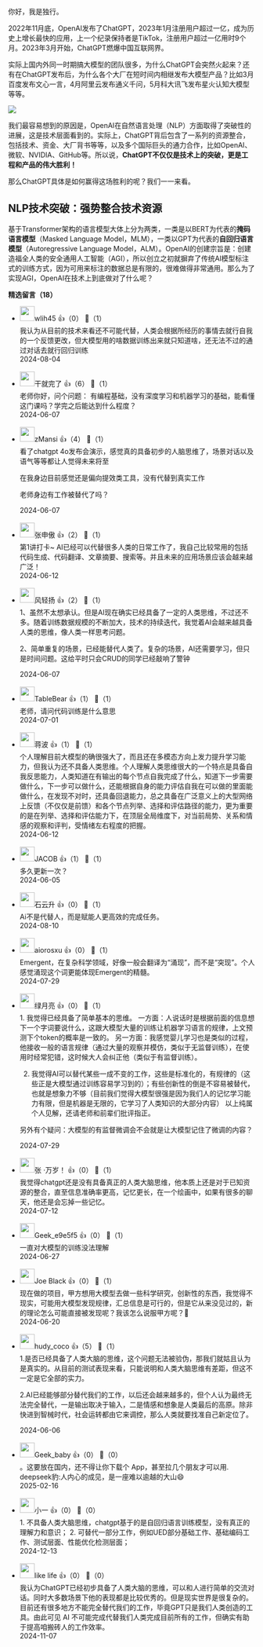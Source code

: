 你好，我是独行。

2022年11月底，OpenAI发布了ChatGPT，2023年1月注册用户超过一亿，成为历史上增长最快的应用，上一个纪录保持者是TikTok，注册用户超过一亿用时9个月。2023年3月开始，ChatGPT燃爆中国互联网界。

实际上国内外同一时期搞大模型的团队很多，为什么ChatGPT会突然火起来？还有在ChatGPT发布后，为什么各个大厂在短时间内相继发布大模型产品？比如3月百度发布文心一言，4月阿里云发布通义千问，5月科大讯飞发布星火认知大模型等等。

![](https://static001.geekbang.org/resource/image/67/f6/67b5bdf53481e6ba693f042yy76a80f6.png?wh=2558x558)

我们最容易想到的原因是，OpenAI在自然语言处理（NLP）方面取得了突破性的进展，这是技术层面看到的。实际上，ChatGPT背后包含了一系列的资源整合，包括技术、资金、大厂背书等等，以及多个国际巨头的通力合作，比如OpenAI、微软、NVIDIA、GitHub等。所以说，**ChatGPT不仅仅是技术上的突破，更是工程和产品的伟大胜利！**

那么ChatGPT具体是如何赢得这场胜利的呢？我们一一来看。

## NLP技术突破：强势整合技术资源

基于Transformer架构的语言模型大体上分为两类，一类是以BERT为代表的**掩码语言模型**（Masked Language Model，MLM），一类以GPT为代表的**自回归语言模型**（Autoregressive Language Model，ALM）。OpenAI的创建宗旨是：创建造福全人类的安全通用人工智能（AGI），所以创立之初就摒弃了传统AI模型标注式的训练方式，因为可用来标注的数据总是有限的，很难做得非常通用。那么为了实现AGI，OpenAI在技术上到底做对了什么呢？
<div><strong>精选留言（18）</strong></div><ul>
<li><img src="https://thirdwx.qlogo.cn/mmopen/vi_32/bJjBw4nJOV2VFDibH86RicG3tA92ngUH7R0PRx5yZqhGmcWv5QPjWNFPafOIpDlHZ5BMnQH9a7r0S3Xhqa9w36NA/132" width="30px"><span>wlih45</span> 👍（0） 💬（1）<div>我认为从目前的技术来看还不可能代替，人类会根据所经历的事情去就行自我的一个反馈更改，但大模型用的啥数据训练出来就只知道啥，还无法不过的通过对话去就行回归训练</div>2024-08-04</li><br/><li><img src="http://thirdwx.qlogo.cn/mmopen/vi_32/Q0j4TwGTfTKwL1khHEqadibhMpibdC6bQ875qUOUVzWUzOSGwJmwSvF7icIicnJQbAsMqkvuC6YIVNVJLrGU3xk6Tg/132" width="30px"><span>干就完了</span> 👍（6） 💬（1）<div>老师你好，问个问题：
有编程基础，没有深度学习和机器学习的基础，能看懂这门课吗？学完之后能达到什么程度？</div>2024-06-07</li><br/><li><img src="https://static001.geekbang.org/account/avatar/00/12/d2/48/7dbd183b.jpg" width="30px"><span>zMansi</span> 👍（4） 💬（1）<div>看了chatgpt 4o发布会演示，感觉真的具备初步的人脑思维了，场景对话以及语气等等都让人觉得未来将至

在我身边目前感觉还是偏向提效类工具，没有代替到真实工作

老师身边有工作被替代了吗？</div>2024-06-07</li><br/><li><img src="https://static001.geekbang.org/account/avatar/00/12/0a/a4/828a431f.jpg" width="30px"><span>张申傲</span> 👍（2） 💬（1）<div>第1讲打卡~ AI已经可以代替很多人类的日常工作了，我自己比较常用的包括代码生成、代码翻译、文章摘要、搜索等。并且未来的应用场景应该会越来越广泛！</div>2024-06-12</li><br/><li><img src="https://static001.geekbang.org/account/avatar/00/17/8b/4b/15ab499a.jpg" width="30px"><span>风轻扬</span> 👍（2） 💬（1）<div>1、虽然不太想承认。但是AI现在确实已经具备了一定的人类思维，不过还不多。随着训练数据规模的不断加大，技术的持续迭代，我觉着AI会越来越具备人类的思维，像人类一样思考问题。

2、简单重复的场景，已经能替代人类了。复杂的场景，AI还需要学习，但只是时间问题。这给平时只会CRUD的同学已经敲响了警钟</div>2024-06-07</li><br/><li><img src="https://static001.geekbang.org/account/avatar/00/19/8b/06/fb3be14a.jpg" width="30px"><span>TableBear</span> 👍（1） 💬（1）<div>老师，请问代码训练是什么意思</div>2024-07-01</li><br/><li><img src="https://static001.geekbang.org/account/avatar/00/17/4a/35/16861bf8.jpg" width="30px"><span>蒋波</span> 👍（1） 💬（1）<div>个人理解目前大模型的确很强大了，而且还在多模态方向上发力提升学习能力，但我认为还不具备人类思维。个人理解人类思维很大的一个特点是具备自我反思能力，人类知道在有输出的每个节点自我完成了什么，知道下一步需要做什么，下一步可以做什么，还能根据自身的能力评估自我在可以做的里面能做什么，在发现不对时，还具备回退能力，总之具备在广泛意义上的大型网络上反馈（不仅仅是前馈）和各个节点列举、选择和评估路径的能力，更为重要的是在列举、选择和评估能力下，在顶层全局维度下，对当前局势、关系和情感的观察和评判，受情绪左右程度的把握。</div>2024-06-12</li><br/><li><img src="https://static001.geekbang.org/account/avatar/00/10/92/ab/7ba4218a.jpg" width="30px"><span>JACOB</span> 👍（1） 💬（1）<div>多久更新一次？</div>2024-06-05</li><br/><li><img src="https://static001.geekbang.org/account/avatar/00/0f/a0/c3/c5db35df.jpg" width="30px"><span>石云升</span> 👍（0） 💬（1）<div>Ai不是代替人，而是赋能人更高效的完成任务。</div>2024-08-10</li><br/><li><img src="https://static001.geekbang.org/account/avatar/00/0f/af/a9/3135d4b1.jpg" width="30px"><span>aiorosxu</span> 👍（0） 💬（1）<div>Emergent，在复杂科学领域，好像一般会翻译为“涌现”，而不是“突现”。个人感觉涌现这个词更能体现Emergent的精髓。</div>2024-07-29</li><br/><li><img src="https://static001.geekbang.org/account/avatar/00/1b/ab/66/6f23e2e7.jpg" width="30px"><span>绿月亮</span> 👍（0） 💬（1）<div>1. 我觉得已经具备了简单基本的思维。
一方面：人说话时是根据前面的信息想下一个字词要说什么，这跟大模型大量的训练让机器学习语言的规律，上文预测下个token的概率是一致的。
另一方面：我感觉婴儿学习也是类似的过程，他接收一般的语言规律（通过大量的观察并模仿，类似于无监督训练），在使用时经常犯错，这时候大人会纠正他（类似于有监督训练）。

2. 我觉得AI可以替代某些一成不变的工作，这些是标准化的，有规律的（这些正是大模型通过训练容易学习到的）；有些创新性的倒是不容易被替代，也就是想象力不够（目前我们觉得大模型很强是因为我们人的记忆学习能力有限，但是机器是无限的，它学习了人类知识的大部分内容）
以上纯属个人见解，还请老师和前辈们批评指正。

另外有个疑问：大模型的有监督微调会不会就是让大模型记住了微调的内容？</div>2024-07-29</li><br/><li><img src="https://static001.geekbang.org/account/avatar/00/3b/dd/f2/3513c633.jpg" width="30px"><span>张 ·万岁！</span> 👍（0） 💬（1）<div>我觉得chatgpt还是没有具备真正的人类大脑思维，他本质上还是对于已知资源的整合，直至信息准确率更高，记忆更长，在一个绘画中，如果有很多的聊天，他还是会忘掉一些记忆。</div>2024-07-12</li><br/><li><img src="" width="30px"><span>Geek_e9e5f5</span> 👍（0） 💬（1）<div>一直对大模型的训练没法理解</div>2024-06-27</li><br/><li><img src="https://static001.geekbang.org/account/avatar/00/10/0f/70/cdef7a3d.jpg" width="30px"><span>Joe Black</span> 👍（0） 💬（1）<div>现在做的项目，甲方想用大模型去做一些科学研究，创新性的东西，我觉得不现实，可能用大模型发现规律，汇总信息是可行的，但是它从来没见过的，新的理论怎么可能直接被发现呢？我该怎么说服甲方呢？🤣</div>2024-06-20</li><br/><li><img src="https://static001.geekbang.org/account/avatar/00/2c/eb/ad/20b60d15.jpg" width="30px"><span>hudy_coco</span> 👍（5） 💬（1）<div>1.是否已经具备了人类大脑的思维，这个问题无法被验伪，那我们就姑且认为是真实的。从目前的测试表现来看，只能说明和人类大脑思维有差距，但这不一定是它全部的实力。

2.AI已经能够部分替代我们的工作，以后还会越来越多的，但个人认为最终无法完全替代，一是输出取决于输入，二是情感和想象是人类最后的高原。除非快进到智械时代，社会运转都由它来调控，那么人类就要找准自己新定位了。</div>2024-06-06</li><br/><li><img src="https://static001.geekbang.org/account/avatar/00/2d/95/56/f19c95ae.jpg" width="30px"><span>Geek_baby</span> 👍（0） 💬（0）<div>。这要放在国内，还不得让你下载个 App，甚至拉几个朋友才可以用.
deepseek豹:人内心的成见，是一座难以逾越的大山😄</div>2025-02-16</li><br/><li><img src="https://static001.geekbang.org/account/avatar/00/12/ec/89/681d9b13.jpg" width="30px"><span>小一</span> 👍（0） 💬（0）<div>1. 不具备人类大脑思维，chatgpt基于的是自回归语言训练模型，没有真正的理解力和意识；
2. 可替代一部分工作，例如UED部分基础工作、基础编码工作、测试层面、性能优化检测层面；</div>2024-12-13</li><br/><li><img src="https://static001.geekbang.org/account/avatar/00/2e/0c/66/51161385.jpg" width="30px"><span>like life</span> 👍（0） 💬（0）<div>我认为ChatGPT已经初步具备了人类大脑的思维，可以和人进行简单的交流对话。同时大多数场景下他的表现都是比较优秀的。但是现实世界是很复杂的。目前还有很多地方不能完全替代我们的工作，毕竟GPT只是我们人类创造的工具。由此可见 AI 不可能完成代替我们人类完成目前所有的工作，但确实有助于提高咱搬砖人的工作效率。</div>2024-11-07</li><br/>
</ul>